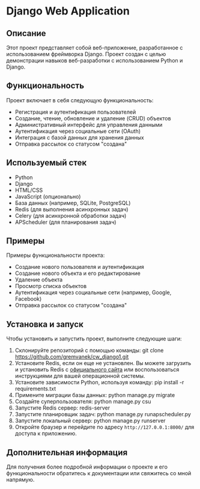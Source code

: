 # Django Web Application

## Описание
Этот проект представляет собой веб-приложение, разработанное с использованием фреймворка Django. Проект создан с целью демонстрации навыков веб-разработки с использованием Python и Django.

## Функциональность
Проект включает в себя следующую функциональность:
- Регистрация и аутентификация пользователей
- Создание, чтение, обновление и удаление (CRUD) объектов
- Административный интерфейс для управления данными
- Аутентификация через социальные сети (OAuth)
- Интеграция с базой данных для хранения данных
- Отправка рассылок со статусом "создана"

## Используемый стек
- Python
- Django
- HTML/CSS
- JavaScript (опционально)
- База данных (например, SQLite, PostgreSQL)
- Redis (для выполнения асинхронных задач)
- Celery (для асинхронной обработки задач)
- APScheduler (для планирования задач)

## Примеры
Примеры функциональности проекта:
- Создание нового пользователя и аутентификация
- Создание нового объекта и его редактирование
- Удаление объекта
- Просмотр списка объектов
- Аутентификация через социальные сети (например, Google, Facebook)
- Отправка рассылок со статусом "создана"

## Установка и запуск
Чтобы установить и запустить проект, выполните следующие шаги:

1. Склонируйте репозиторий с помощью команды: git clone https://github.com/gremvanek/cw_django1.git
2. Установите Redis, если он еще не установлен. Вы можете загрузить и установить Redis с [официального сайта](https://redis.io/download) или воспользоваться инструкциями для вашей операционной системы.
3. Установите зависимости Python, используя команду: pip install -r requirements.txt
4. Примените миграции базы данных: python manage.py migrate
5. Создайте суперпользователя: python manage.py csu
6. Запустите Redis сервер: redis-server
7. Запустите планировщик задач: python manage.py runapscheduler.py
8. Запустите локальный сервер: python manage.py runserver
9. Откройте браузер и перейдите по адресу `http://127.0.0.1:8000/` для доступа к приложению. 

## Дополнительная информация
Для получения более подробной информации о проекте и его функциональности обратитесь к документации или свяжитесь со мной напрямую.
